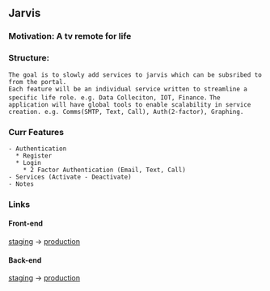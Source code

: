 
## Jarvis

### Motivation: A tv remote for life

### Structure: 
``The goal is to slowly add services to jarvis which can be subsribed to from the portal.``  
``Each feature will be an individual service written to streamline a specific life role. e.g. Data Colleciton, IOT, Finance.`` 
``The application will have global tools to enable scalability in service creation. e.g. Comms(SMTP, Text, Call), Auth(2-factor), Graphing.``

### Curr Features
```
- Authentication
  * Register
  * Login
    * 2 Factor Authentication (Email, Text, Call)
- Services (Activate - Deactivate)
- Notes
```
### Links

#### Front-end
[staging](https://jarvis-staging.netlify.app) &rarr; 
[production](https://jarvis-production.netlify.app)

#### Back-end
[staging](https://logic-theorist.com/) &rarr; 
[production](https://logic-theorist.com/)
